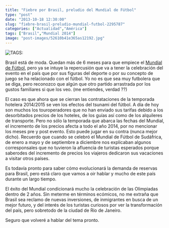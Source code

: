 ```yaml
---
title: "Fiebre por Brasil, preludio del Mundial de Fútbol"
type: "post"
date: "2013-10-18 12:30:00"
slug: "fiebre-brasil-preludio-mundial-futbol-2295787"
categories: ["Actualidad","América"]
tags: ["Brasil","Mundial 2014"]
image: "post-images/52610b41e365as12192.jpg"
---
```


 ![ TAGS:](post-images/52610b41e365as12192.jpg)

 Brasil está de moda. Quedan más de 6 meses para que empiece el [ Mundial de Fútbol](http://www.footballclubtickets.bz/brazil-world-cup-2014-packages/spain-world-cup-2014-football), pero ya se intuye la repercusión que va a tener la celebración del evento en el país que por sus figuras del deporte o por su concepto de juego se ha relacionado con el fútbol. Yo no es que sea muy futbolera que se diga, pero reconozco que algún que otro partido arrastrada por los gustos familiares si que los veo. (me entiendes, verdad ??)

 El caso es que ahora que se cierran las contrataciones de la temporada hotelera 2014/2015 se ven los efectos del tsunami del fútbol. A día de hoy son muchos los touroperadores que no han enviado sus tarifas debido a los desorbitados precios de los hoteles, de los guías así como de los alquileres de transporte. Pero no sólo la temporada que abarca las fechas del Mundial, el incremento de los precios afecta a todo el año 2014, por no mencionar los meses pre y post evento. Esto puede jugar en su contra (nunca mejor dicho). Recuerdo que cuando se celebró el Mundial de Fútbol de Sudáfrica, de enero a mayo y de septiembre a diciembre nos explicaban algunos corresponsales que no tuvieron la afluencia de turistas esperados porque saberodes del incremento de precios los viajeros dedicaron sus vacaciones a visitar otros países.

 Es todavía pronto para saber cómo evolucionará la demanda de reservas para Brasil, pero está claro que vamos a oir hablar y mucho de este país durante un largo tiempo.

 El éxito del Mundial condicionará mucho la celebración de las Olimpiadas dentro de 2 años. Sin meterme en términos ecómicos, no me extraña que Brasil sea reclamo de nuevas inversiones, de inmigrantes en busca de un mejor futuro, y del interés de los turistas curiosos por ver la transformación del país, pero sobretodo de la ciudad de Rio de Janeiro.

 Seguro que volveré a hablar del tema pronto.